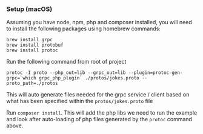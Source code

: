 ### Setup (macOS)

Assuming you have node, npm, php and composer installed, you will need to install the following packages using homebrew commands:
```blade
brew install grpc
brew install protobuf
brew install protoc
```

Run the following command from root of project

```blade
protoc -I proto --php_out=lib --grpc_out=lib --plugin=protoc-gen-grpc=`which grpc_php_plugin` ./protos/jokes.proto --proto_path=./protos
```

This will auto generate files needed for the grpc service / client based on what has been specified within the `protos/jokes.proto` file

Run `composer install`. This will add the php libs we need to run the example and look after auto-loading of php files generated by the `protoc` command above.

  

